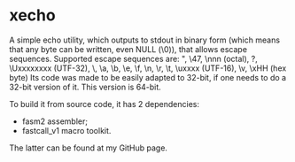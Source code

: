 # xecho

A simple echo utility, which outputs to stdout in binary form (which means that any byte can be written, even NULL (\0)), that allows escape sequences.
Supported escape sequences are: \", \47, \nnn (octal), \?, \Uxxxxxxxx (UTF-32), \\, \a, \b, \e, \f, \n, \r, \t, \uxxxx (UTF-16), \v, \xHH (hex byte)
Its code was made to be easily adapted to 32-bit, if one needs to do a 32-bit version of it. This version is 64-bit.

To build it from source code, it has 2 dependencies:

  - fasm2 assembler;
  - fastcall_v1 macro toolkit.

The latter can be found at my GitHub page.
